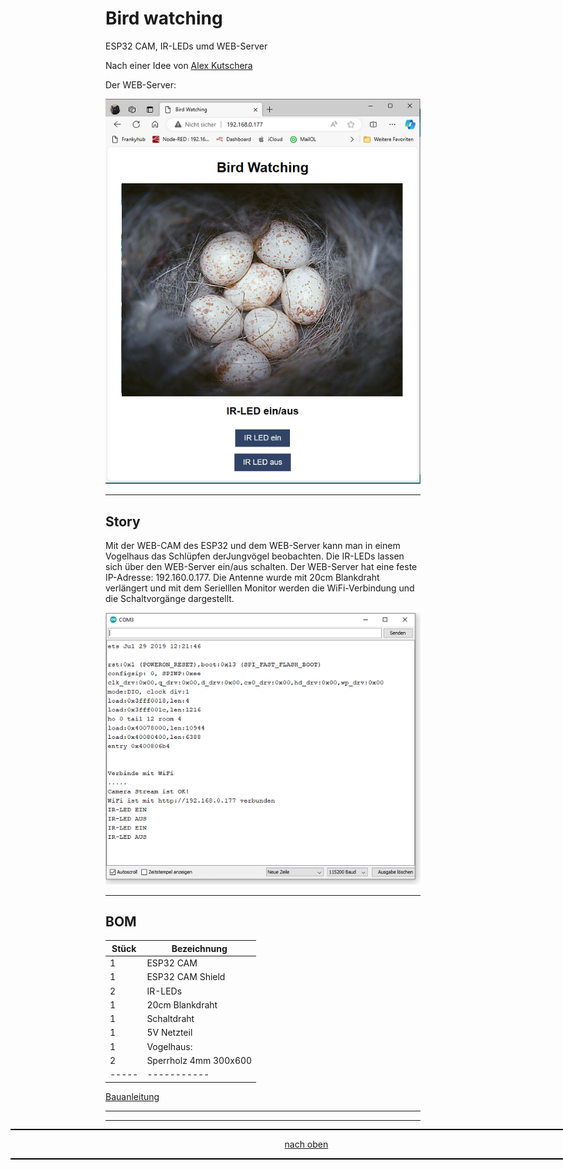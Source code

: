 <a name="oben"></a>

# Bird watching
ESP32 CAM, IR-LEDs umd WEB-Server

Nach einer Idee von [Alex Kutschera](https://github.com/vektorious)

Der WEB-Server:

![Bild](pic/Bird%20watching2.png)

---

## Story

Mit der WEB-CAM des ESP32 und dem WEB-Server kann man in einem Vogelhaus das Schlüpfen derJungvögel beobachten. Die IR-LEDs lassen sich über den WEB-Server ein/aus schalten.
Der WEB-Server hat eine feste IP-Adresse: 192.160.0.177. Die Antenne wurde mit 20cm Blankdraht verlängert und mit dem Serielllen Monitor werden die WiFi-Verbindung und die Schaltvorgänge dargestellt.


![Bild](pic/serieller_monitor1.png)

---


## BOM

| Stück | Bezeichnung |
| ----- | ----------- | 
| 1        | ESP32 CAM      | 
| 1        | ESP32 CAM Shield    | 
| 2        | IR-LEDs     | 
| 1        | 20cm Blankdraht  | 
| 1        | Schaltdraht      |
| 1        | 5V Netzteil |
| 1        | Vogelhaus: |
| 2        | Sperrholz 4mm 300x600 |
| ----- | ----------- | 


[Bauanleitung](https://github.com/frankyhub/Bird_watching/wiki)


---
<div style="position:absolute; left:2cm; ">   
<ol class="breadcrumb" style="border-top: 2px solid black;border-bottom:2px solid black; height: 45px; width: 900px;"> <p align="center"><a href="#oben">nach oben</a></p></ol>
</div>

---


